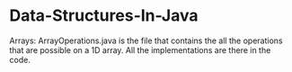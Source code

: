 # Data-Structures-In-Java
Arrays:
    ArrayOperations.java is the file that contains the all the operations that are possible on a 1D array. All the implementations are there in the code.
    